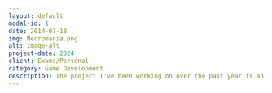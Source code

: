 ```yaml
---
layout: default
modal-id: 1
date: 2014-07-18
img: Necromania.png
alt: image-alt
project-date: 2024
client: Exams/Personal
category: Game Development
description: The project I've been working on over the past year is an RTS-inspired roguelike game where you play as a necromancer controlling zombies. Each run is designed to give the player a unique experience while still maintaining the core gameplay.I achieve this through a procedural skill system that generates new skills for the player based on their character and magic discipline.These skills give the player the ability to experiment with new builds and adapt their playstyle.
---
```

